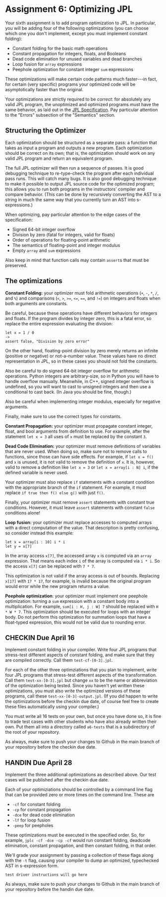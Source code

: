 # Assignment 6: Optimizing JPL

Your sixth assignment is to add program optimization to JPL. In
particular, you will be adding four of the following optimizations
(you can choose which one you don't implement, except you must
implement constant folding):

- Constant folding for the basic math operations
- Constant propagation for integers, floats, and Booleans
- Dead code elimination for unused variables and dead branches
- Loop fusion for `array` expressions
- Peephole optimization for constant integer `sum` expressions

These optimizations will make certain code patterns much faster---in
fact, for certain (very specific) programs your optimized code will be
asymptotically faster than the original.

Your optimizations are strictly required to be *correct*: for
absolutely any valid JPL program, the unoptimized and optimized
programs must have the same behavior, as laid out in the [JPL
Specification](../spec.md). Pay particular attention to the "Errors"
subsection of the "Semantics" section.

## Structuring the Optimizer

Each optimization should be structured as a separate pass: a function
that takes as input a program and outputs a new program. Each
optimization should be correct on its own; that is, the optimization
should work on any valid JPL program and return an equivalent program.

The full JPL optimizer will then run a sequence of passes. It is good
debugging technique to re-type-check the program after each individual
pass runs. This will catch many bugs. It is also good debugging
technique to make it possible to output JPL source code for the
optimized program; this allows you to run both programs in the
instructors' compiler and compare behavior. (This can be done by
recursively converting the AST to a string in much the same way that
you currently turn an AST into s-expressions.)

When optimizing, pay particular attention to the edge cases of the
specification:

- Signed 64-bit integer overflow
- Division by zero (fatal for integers, valid for floats)
- Order of operations for floating-point arithmetic
- The semantics of floating-point and integer modulus
- Empty `array` and `sum` expressions

Also keep in mind that function calls may contain `assert`s that must
be preserved.

## The optimizations

**Constant Folding:** your optimizer must fold arithmetic operations
(`+`, `-`, `*`, `/`, and `%`) and comparisons (`<`, `>`, `>=`, `<=`,
`==`, and `!=`) on integers and floats when both arguments are
constants.

Be careful, because these operations have different behaviors for
integers and floats. If the program divides by integer zero, this is a
fatal error, so replace the entire expression evaluating the division:

    let x = 1 / 0
    ->
    assert false, "Division by zero error"

On the other hand, floating-point division by zero merely returns an
infinite (positive or negative) or not-a-number value. These values
have no direct representation in JPL, so in these cases you should not
fold the constants.

Also be careful to do signed 64-bit integer overflow for arithmetic
operations. Python integers are arbitrary-size, so in Python you will
have to handle overflow manually. Meanwhile, in C++, signed integer
overflow is undefined, so you will want to cast to unsigned integers
and then use a conditional to cast back. (In Java you should be fine,
though.)

Also be careful when implementing integer modulus, especially for
negative arguments.

Finally, make sure to use the correct types for constants.

**Constant Propagation:** your optimizer must propagate constant
integer, float, and bool arguments from definition to use. For
example, after the statement `let x = 3` all uses of `x` must be
replaced by the constant `3`.

**Dead Code Elimination:** your optimizer must remove definitions of
variables that are never used. When doing so, make sure not to remove
calls to functions, since those can have side effects. For example, if
`let x = f()` and `x` is unused, it is not valid to remove the
definition of `x`. It is, however, valid to remove a definition like
`let x = 3` or `let x = array[i : N] i`, if the defined variable is
never used.

Your optimizer must also replace `if` statements with a constant
condition with the appropriate branch of the `if` statement. For
example, it must replace `if true then f() else g()` with just `f()`.

Finally, your optimizer must remove `assert` statements with constant
true conditions. However, it must leave `assert` statements with
constant `false` conditions alone!

**Loop fusion:** your optimizer must replace accesses to
computed arrays with a direct computation of the value. That
description is pretty confusing, so consider instead this example:

    let x = array[i : 10] i * i
    let y = x[7]

In the array access `x[7]`, the accessed array `x` is computed via an
`array` expression. That means each index `i` of the array is computed
via `i * i`. So the access `x[7]` can be replaced with `7 * 7`.

This optimization is not valid if the array access is out of bounds.
Replacing `x[17]` with `17 * 17`, for example, is invalid because the
original program would error while the new program returns a value.

**Peephole optimization**: your optimizer must implement one peephole
optimization: turning a `sum` expression with a constant body into a
multiplication. For example, `sum[i : H, j : W] 7` should be replaced
with `H * W * 7`. This optimization should be executed for loops with
an integer body. Do not perform this optimization for summation loops
that have a float-typed expression, this would not be valid due to
rounding error.

## CHECKIN Due April 16

Implement constant folding in your compiler. Write four JPL programs
that stress-test different aspects of constant folding, and make sure
that they are compiled correctly. Call them `test-cf-[0-3].jpl`.

For each of the other three optimziations that you plan to implement,
write four JPL programs that stress-test different aspects of the
transformation. Call them `test-xx-[0-3].jpl` but change `xx` to be
the name or abbreviation of the optimization being tested. Since you
haven't yet written these optimizations, you must also write the
optimized versions of these programs, call these
`test-xx-[0-3]-output.jpl`. (If you did happen to write the
optimizations before the checkin due date, of course feel free to
create these files automatically using your compiler.)

You must write all 16 tests on your own, but once you have done so, it
is fine to trade test cases with other students who have also already
written their own. Put them all into a directory called `a6-tests`
that is a subdirectory of the root of your repository.

As always, make sure to push your changes to Github in the main branch
of your repository before the checkin due date.

## HANDIN Due April 28

Implement the three additional optimizations as described above. Our
test cases will be published after the checkin due date.

Each of your optimiziations should be controlled by a command line flag
that can be provided zero or more times on the command line. These
are
- `-cf` for constant folding
- `-cp` for constant propagation
- `-dce` for dead code elimination
- `-lf` for loop fusion
- `-peep` for peepholes

These optimizations must be executed in the specified order. So, for
example, `jplc -cf -dce -cp -cf` would run constant folding, deadcode
elimination, constant propagation, and then constant folding, in that
order.

We'll grade your assignment by passing a collection of these flags
along with the `-t` flag, causing your compiler to dump an optimized,
typechecked AST in s-expression form.

```test driver instructions will go here```

As always, make sure to push your changes to Github in the main branch
of your repository before the handin due date.

